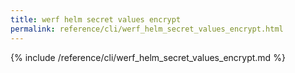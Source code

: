 ```yaml
---
title: werf helm secret values encrypt
permalink: reference/cli/werf_helm_secret_values_encrypt.html
---
```


{% include /reference/cli/werf_helm_secret_values_encrypt.md %}
